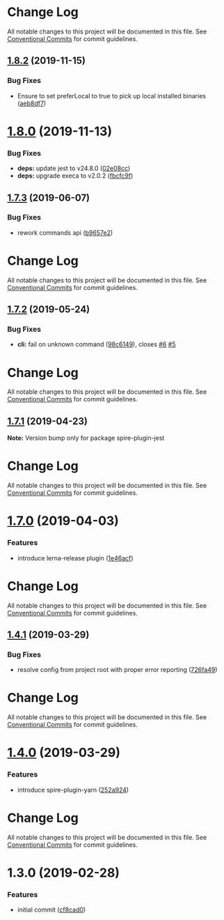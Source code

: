 # Change Log

All notable changes to this project will be documented in this file.
See [Conventional Commits](https://conventionalcommits.org) for commit guidelines.

## [1.8.2](https://github.com/researchgate/spire/compare/v1.8.1...v1.8.2) (2019-11-15)


### Bug Fixes

* Ensure to set preferLocal to true to pick up local installed binaries ([aeb8df7](https://github.com/researchgate/spire/commit/aeb8df7))





# [1.8.0](https://github.com/researchgate/spire/compare/v1.7.3...v1.8.0) (2019-11-13)


### Bug Fixes

* **deps:** update jest to v24.8.0 ([02e08cc](https://github.com/researchgate/spire/commit/02e08cc))
* **deps:** upgrade execa to v2.0.2 ([fbcfc9f](https://github.com/researchgate/spire/commit/fbcfc9f))





## [1.7.3](https://github.com/researchgate/spire/compare/v1.7.2...v1.7.3) (2019-06-07)


### Bug Fixes

* rework commands api ([b9657e2](https://github.com/researchgate/spire/commit/b9657e2))





# Change Log

All notable changes to this project will be documented in this file. See
[Conventional Commits](https://conventionalcommits.org) for commit guidelines.

## [1.7.2](https://github.com/researchgate/spire/compare/v1.7.1...v1.7.2) (2019-05-24)

### Bug Fixes

- **cli:** fail on unknown command
  ([98c6149](https://github.com/researchgate/spire/commit/98c6149)), closes
  [#6](https://github.com/researchgate/spire/issues/6)
  [#5](https://github.com/researchgate/spire/issues/5)

# Change Log

All notable changes to this project will be documented in this file. See
[Conventional Commits](https://conventionalcommits.org) for commit guidelines.

## [1.7.1](https://github.com/researchgate/spire/compare/v1.7.0...v1.7.1) (2019-04-23)

**Note:** Version bump only for package spire-plugin-jest

# Change Log

All notable changes to this project will be documented in this file. See
[Conventional Commits](https://conventionalcommits.org) for commit guidelines.

# [1.7.0](https://github.com/researchgate/spire/compare/v1.4.1...v1.7.0) (2019-04-03)

### Features

- introduce lerna-release plugin
  ([1e46acf](https://github.com/researchgate/spire/commit/1e46acf))

# Change Log

All notable changes to this project will be documented in this file. See
[Conventional Commits](https://conventionalcommits.org) for commit guidelines.

## [1.4.1](https://github.com/researchgate/spire/compare/v1.4.0...v1.4.1) (2019-03-29)

### Bug Fixes

- resolve config from project root with proper error reporting
  ([726fa49](https://github.com/researchgate/spire/commit/726fa49))

# Change Log

All notable changes to this project will be documented in this file. See
[Conventional Commits](https://conventionalcommits.org) for commit guidelines.

# [1.4.0](https://github.com/researchgate/spire/compare/v1.3.0...v1.4.0) (2019-03-29)

### Features

- introduce spire-plugin-yarn
  ([252a924](https://github.com/researchgate/spire/commit/252a924))

# Change Log

All notable changes to this project will be documented in this file. See
[Conventional Commits](https://conventionalcommits.org) for commit guidelines.

# 1.3.0 (2019-02-28)

### Features

- initial commit
  ([cf8cad0](https://github.com/researchgate/spire/commit/cf8cad0))
